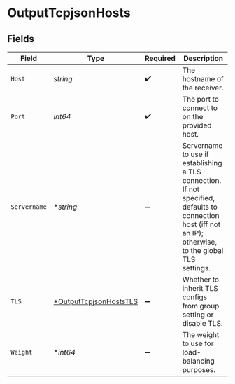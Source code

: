 # OutputTcpjsonHosts


## Fields

| Field                                                                                                                                                     | Type                                                                                                                                                      | Required                                                                                                                                                  | Description                                                                                                                                               |
| --------------------------------------------------------------------------------------------------------------------------------------------------------- | --------------------------------------------------------------------------------------------------------------------------------------------------------- | --------------------------------------------------------------------------------------------------------------------------------------------------------- | --------------------------------------------------------------------------------------------------------------------------------------------------------- |
| `Host`                                                                                                                                                    | *string*                                                                                                                                                  | :heavy_check_mark:                                                                                                                                        | The hostname of the receiver.                                                                                                                             |
| `Port`                                                                                                                                                    | *int64*                                                                                                                                                   | :heavy_check_mark:                                                                                                                                        | The port to connect to on the provided host.                                                                                                              |
| `Servername`                                                                                                                                              | **string*                                                                                                                                                 | :heavy_minus_sign:                                                                                                                                        | Servername to use if establishing a TLS connection. If not specified, defaults to connection host (iff not an IP); otherwise, to the global TLS settings. |
| `TLS`                                                                                                                                                     | [*OutputTcpjsonHostsTLS](../../models/shared/outputtcpjsonhoststls.md)                                                                                    | :heavy_minus_sign:                                                                                                                                        | Whether to inherit TLS configs from group setting or disable TLS.                                                                                         |
| `Weight`                                                                                                                                                  | **int64*                                                                                                                                                  | :heavy_minus_sign:                                                                                                                                        | The weight to use for load-balancing purposes.                                                                                                            |